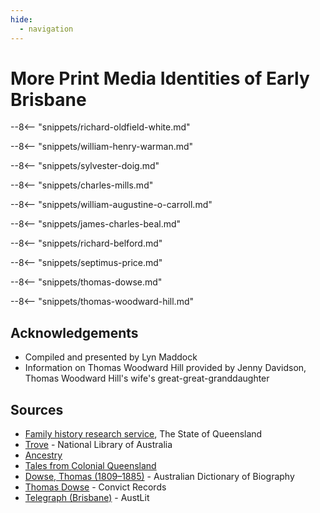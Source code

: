 ```yaml
---
hide:
  - navigation
---
```


# More Print Media Identities of Early Brisbane  

--8<-- "snippets/richard-oldfield-white.md"

--8<-- "snippets/william-henry-warman.md"

--8<-- "snippets/sylvester-doig.md"

--8<-- "snippets/charles-mills.md"

--8<-- "snippets/william-augustine-o-carroll.md"

--8<-- "snippets/james-charles-beal.md"

--8<-- "snippets/richard-belford.md"

--8<-- "snippets/septimus-price.md"

--8<-- "snippets/thomas-dowse.md"

--8<-- "snippets/thomas-woodward-hill.md"

## Acknowledgements

- Compiled and presented by Lyn Maddock
- Information on Thomas Woodward Hill provided by Jenny Davidson, Thomas Woodward Hill's wife's great-great-granddaughter

## Sources

- [Family history research service](https://www.familyhistory.bdm.qld.gov.au), The State of Queensland 
- [Trove](https://trove.nla.gov.au) - National Library of Australia 
- [Ancestry](https://www.ancestry.com.au)
- [Tales from Colonial Queensland](https://talesfromcolonialqueensland.blogspot.com)
- [Dowse, Thomas (1809–1885)](https://adb.anu.edu.au/biography/dowse-thomas-3440) - Australian Dictionary of Biography
- [Thomas Dowse](https://convictrecords.com.au/convicts/dowse/thomas/89523) - Convict Records
- [Telegraph (Brisbane)](https://www.austlit.edu.au/austlit/page/9547711) - AustLit

<!-- fix margins 
<div class="noprint" markdown="1">
## Brochure

**[Download this walk](../assets/guides/more-printers.pdf)** - designed to be printed and folded in half to make an A5 brochure.

</div>

-->
